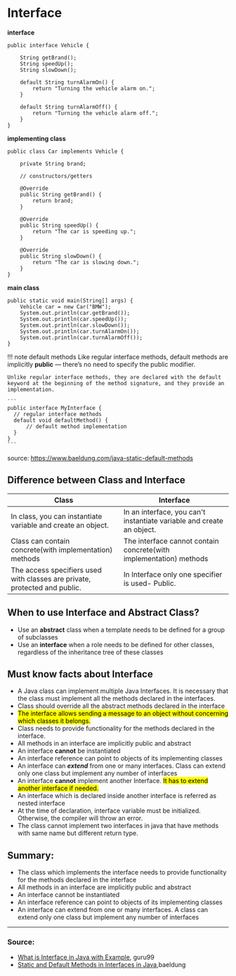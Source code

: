 # Interface

**interface**
```
public interface Vehicle {
     
    String getBrand();
    String speedUp();
    String slowDown();
     
    default String turnAlarmOn() {
        return "Turning the vehicle alarm on.";
    }
     
    default String turnAlarmOff() {
        return "Turning the vehicle alarm off.";
    }
}
```

**implementing class**
```
public class Car implements Vehicle {
 
    private String brand;
     
    // constructors/getters
     
    @Override
    public String getBrand() {
        return brand;
    }
     
    @Override
    public String speedUp() {
        return "The car is speeding up.";
    }
     
    @Override
    public String slowDown() {
        return "The car is slowing down.";
    }
}
```

**main class**
```
public static void main(String[] args) { 
    Vehicle car = new Car("BMW");
    System.out.println(car.getBrand());
    System.out.println(car.speedUp());
    System.out.println(car.slowDown());
    System.out.println(car.turnAlarmOn());
    System.out.println(car.turnAlarmOff());
}
```

!!! note default methods
    Like regular interface methods, default methods are implicitly **public** — there’s no need to specify the public modifier.

    Unlike regular interface methods, they are declared with the default keyword at the beginning of the method signature, and they provide an implementation.

    ```
    public interface MyInterface {
      // regular interface methods
      default void defaultMethod() {
          // default method implementation
      }
    }
    ```


source:
https://www.baeldung.com/java-static-default-methods


## Difference between Class and Interface

|Class|Interface|
|--|--|
|In class, you can instantiate variable and create an object.|In an interface, you can't instantiate variable and create an object.|
|Class can contain concrete(with implementation) methods|The interface cannot contain concrete(with implementation) methods|
|The access specifiers used with classes are private, protected and public.|In Interface only one specifier is used- Public.|

## When to use Interface and Abstract Class?

*   Use an **abstract** class when a template needs to be defined for a group of subclasses
*   Use an **interface** when a role needs to be defined for other classes, regardless of the inheritance tree of these classes

## Must know facts about Interface

*   A Java class can implement multiple Java Interfaces. It is necessary that the class must implement all the methods declared in the interfaces.
*   Class should override all the abstract methods declared in the interface
*   <mark>The interface allows sending a message to an object without concerning which classes it belongs.
*   Class needs to provide functionality for the methods declared in the interface.
*   All methods in an interface are implicitly public and abstract
*   An interface **cannot** be instantiated
*   An interface reference can point to objects of its implementing classes
*   An interface can ***extend*** from one or many interfaces. Class can extend only one class but implement any number of interfaces
*   An interface **cannot** implement another Interface. <mark>It has to extend another interface if needed.
*   An interface which is declared inside another interface is referred as nested interface
*   At the time of declaration, interface variable must be initialized. Otherwise, the compiler will throw an error.
*   The class cannot implement two interfaces in java that have methods with same name but different return type.

## **Summary**:

*   The class which implements the interface needs to provide functionality for the methods declared in the interface
*   All methods in an interface are implicitly public and abstract
*   An interface cannot be instantiated
*   An interface reference can point to objects of its implementing classes
*   An interface can extend from one or many interfaces. A class can extend only one class but implement any number of interfaces

---

### Source:
* [What is Interface in Java with Example](https://www.guru99.com/java-interface.html), guru99
* [Static and Default Methods in Interfaces in Java](https://www.baeldung.com/java-static-default-methods),baeldung


